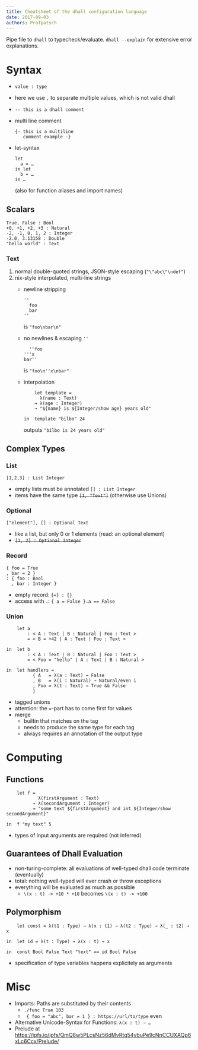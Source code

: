 ```yaml
---
title: Cheatsheet of the dhall configuration language
date: 2017-09-03
authors: Profpatsch
---
```


Pipe file to `dhall` to typecheck/evaluate. 
`dhall --explain` for extensive error explanations.

# Syntax

* `value : type`

* here we use `,` to separate multiple values, which is not valid dhall

* `-- this is a dhall comment`

* multi line comment

  ```
  {- this is a multiline
     comment example -}
  ```
  
* let-syntax
  
  ```
  let
    a = …
  in let
    b = … 
  in …
  ```

  (also for function aliases and import names)
  
## Scalars

```
True, False : Bool
+0, +1, +2, +3 : Natural
-2, -1, 0, 1, 2 : Integer
-2.0, 3.13158 : Double
"hello world" : Text
```

### Text

1. normal double-quoted strings, JSON-style escaping (`"\"abc\"\ndef"`)
2. nix-style interpolated, multi-line strings
    * newline stripping

      ```
      ''
        foo
        bar
      ''
      ```

      is `"foo\nbar\n"`

    * no newlines & escaping `''`

      ```
        ''foo
      '''x
      bar''
      ```

      is `"foo\n''x\nbar"`

    * interpolation

      ```
          let template =
            λ(name : Text)
          → λ(age : Integer)
          → "${name} is ${Integer/show age} years old"

      in  template "bilbo" 24
      ```

      outputs `"bilbo is 24 years old"`


## Complex Types

### List

`[1,2,3] : List Integer`

* empty lists must be annotated `[] : List Integer`
* items have the same type <s>`[1, "Text"]`</s> (otherwise use Unions)

### Optional

`["element"], [] : Optional Text`

* like a list, but only 0 or 1 elements (read: an optional element)
* <s>`[1, 2] : Optional Integer`</s>

### Record

```
{ foo = True
, bar = 2 }
: { foo : Bool
  , bar : Integer }
```

* empty record: `{=} : {}`
* access with `.`: `{ a = False }.a == False`

### Union

```
    let a
        : < A : Text | B : Natural | Foo : Text >
        = < B = +42 | A : Text | Foo : Text >

in  let b
        : < A : Text | B : Natural | Foo : Text >
        = < Foo = "hello" | A : Text | B : Natural >

in  let handlers =
          { A   = λ(a : Text) → False
          , B   = λ(i : Natural) → Natural/even i
          , Foo = λ(t : Text) → True && False
          }
```

* tagged unions
* attention: the `=`-part has to come first for values
* merge
  * builtin that matches on the tag
  * needs to produce the same type for each tag
  * always requires an annotation of the output type
  
# Computing

## Functions

```
    let f =
            λ(firstArgument : Text)
          → λ(secondArgument : Integer)
          → "some text ${firstArgument} and int ${Integer/show secondArgument}"

in  f "my text" 5
```

* types of input arguments are required (not inferred)

## Guarantees of Dhall Evaluation

* non-turing-complete: all evaluations of well-typed dhall code terminate (eventually)
* total: nothing well-typed will ever crash or throw exceptions
* everything will be evaluated as much as possible
  * `\(x : t) -> +10 * +10` becomes `\(x : t) -> +100`

## Polymorphism

```
    let const = λ(t1 : Type) → λ(x : t1) → λ(t2 : Type) → λ(_ : t2) → x

in  let id = λ(t : Type) → λ(x : t) → x

in  const Bool False Text "text" == id Bool False
```

* specification of type variables happens explicitely as arguments

# Misc

* Imports: Paths are substituted by their contents
  * `./func True 103`
  * ` { foo = "abc", bar = 1 } : https://url/to/type` even
* Alternative Unicode-Syntax for Functions: `λ(x : t) → …`
* Prelude at https://ipfs.io/ipfs/QmQ8w5PLcsNz56dMvRtq54vbuPe9cNnCCUXAQp6xLc6Ccx/Prelude/
